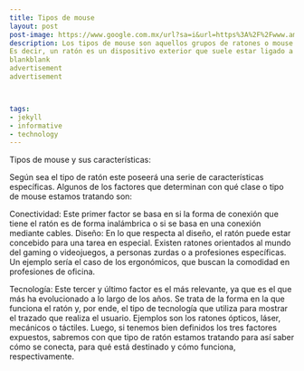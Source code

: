 ```yaml
---
title: Tipos de mouse
layout: post
post-image: https://www.google.com.mx/url?sa=i&url=https%3A%2F%2Fwww.amazon.com%2F-%2Fes%2Fdp%2FB07X8BM5KY&psig=AOvVaw1Jl3gyIaf1PZ1T8j7Wznm8&ust=1651204118934000&source=images&cd=vfe&ved=0CAwQjRxqFwoTCJiEk-zstfcCFQAAAAAdAAAAABAF
description: Los tipos de mouse son aquellos grupos de ratones o mouse que abarcan todas las clases de este tipo de periféricos Además a modo aclaratorio como bien se ha podido deducir el término anglosajón mouse traducido al español es ratón
Es decir, un ratón es un dispositivo exterior que suele estar ligado a otros dispositivos principales, tales como PCs u ordenadores portátiles.
blankblank
advertisement
advertisement



tags:
- jekyll
- informative
- technology
---
```


Tipos de mouse y sus características:

Según sea el tipo de ratón este poseerá una serie de características específicas. Algunos de los factores que determinan con qué clase o tipo de mouse estamos tratando son:

Conectividad: Este primer factor se basa en si la forma de conexión que tiene el ratón es de forma inalámbrica o si se basa en una conexión mediante cables.
Diseño: En lo que respecta al diseño, el ratón puede estar concebido para una tarea en especial. Existen ratones orientados al mundo del gaming o videojuegos, a personas zurdas o a profesiones específicas. Un ejemplo sería el caso de los ergonómicos, que buscan la comodidad en profesiones de oficina.

Tecnología: Este tercer y último factor es el más relevante, ya que es el que más ha evolucionado a lo largo de los años. Se trata de la forma en la que funciona el ratón y, por ende, el tipo de tecnología que utiliza para mostrar el trazado que realiza el usuario. Ejemplos son los ratones ópticos, láser, mecánicos o táctiles.
Luego, si tenemos bien definidos los tres factores expuestos, sabremos con que tipo de ratón estamos tratando para así saber cómo se conecta, para qué está destinado y cómo funciona, respectivamente.  

